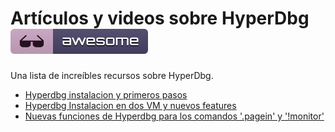 # Artículos y videos sobre HyperDbg ![Awesome](https://raw.githubusercontent.com/HyperDbg/graphics/master/Badges/Awesome.svg)

Una lista de increíbles recursos sobre HyperDbg.
- [Hyperdbg instalacion y primeros pasos](https://www.youtube.com/watch?v=BBp5kGL1qoI)
- [Hyperdbg Instalacion en dos VM y nuevos features](https://www.youtube.com/watch?v=rmkEW5IVDyg)
- [Nuevas funciones de Hyperdbg para los comandos '.pagein' y '!monitor'](https://www.youtube.com/watch?v=KVxV6epwMPc)
